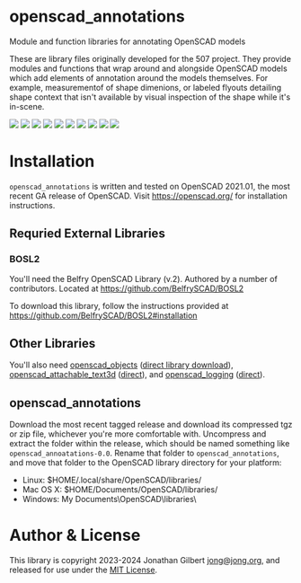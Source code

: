 # openscad_annotations
Module and function libraries for annotating OpenSCAD models

These are library files originally developed for the 507 project. They provide modules and functions that wrap around and alongside OpenSCAD models which add elements of annotation around the models themselves. For example, measurementof of shape dimenions, or labeled flyouts detailing shape context that isn't available by visual inspection of the shape while it's in-scene. 

![](https://github.com/jon-gilbert/openscad_annotations/wiki/images/annotate/label.png)
![](https://github.com/jon-gilbert/openscad_annotations/wiki/images/bosl2_geometry/parent_geom_debug.png)
![](https://github.com/jon-gilbert/openscad_annotations/wiki/images/flyout/flyout_5.png)
![](https://github.com/jon-gilbert/openscad_annotations/wiki/images/mechanical/mechanical_3.png)
![](https://github.com/jon-gilbert/openscad_annotations/wiki/images/annotate/partno_2.png)
![](https://github.com/jon-gilbert/openscad_annotations/wiki/images/annotate/partno_attach_2.png)
![](https://github.com/jon-gilbert/openscad_annotations/wiki/images/mechanical/mechanical_11.png)
![](https://github.com/jon-gilbert/openscad_annotations/wiki/images/bosl2_geometry/parent_geom_debug_bounding_box.png)
![](https://github.com/jon-gilbert/openscad_annotations/wiki/images/annotate/annotate_fig1.png)
![](https://github.com/jon-gilbert/openscad_annotations/wiki/images/mechanical/mechanical_17.png)


# Installation
`openscad_annotations` is written and tested on OpenSCAD 2021.01, the most recent GA release of OpenSCAD. Visit https://openscad.org/ for installation instructions.

## Requried External Libraries

### BOSL2
You'll need the Belfry OpenSCAD Library (v.2). Authored by a number of contributors. Located at https://github.com/BelfrySCAD/BOSL2

To download this library, follow the instructions provided at https://github.com/BelfrySCAD/BOSL2#installation

## Other Libraries
You'll also need 
[openscad_objects](https://github.com/jon-gilbert/openscad_objects) ([direct library download](https://raw.githubusercontent.com/jon-gilbert/openscad_objects/main/object_common_functions.scad)), 
[openscad_attachable_text3d](https://github.com/jon-gilbert/openscad_attachable_text3d) ([direct](https://raw.githubusercontent.com/jon-gilbert/openscad_attachable_text3d/main/attachable_text3d.scad)), and
[openscad_logging](https://github.com/jon-gilbert/openscad_logging) ([direct](https://raw.githubusercontent.com/jon-gilbert/openscad_logging/main/logging.scad)).

## openscad_annotations
Download the most recent tagged release and download its compressed tgz or zip file, whichever you're more comfortable with. Uncompress and extract the folder within the release, which should be named something like `openscad_annoatations-0.0`. Rename that folder to `openscad_annotations`, and move that folder to the OpenSCAD library directory for your platform:

* Linux: $HOME/.local/share/OpenSCAD/libraries/
* Mac OS X: $HOME/Documents/OpenSCAD/libraries/
* Windows: My Documents\OpenSCAD\libraries\


# Author & License

This library is copyright 2023-2024 Jonathan Gilbert <jong@jong.org>, and released for use under the [MIT License](LICENSE.md).

